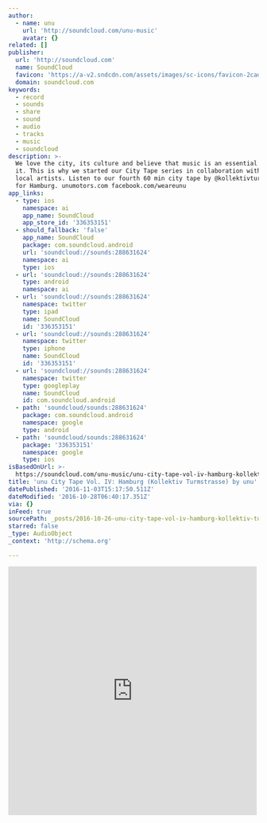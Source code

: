 ```yaml
---
author:
  - name: unu
    url: 'http://soundcloud.com/unu-music'
    avatar: {}
related: []
publisher:
  url: 'http://soundcloud.com'
  name: SoundCloud
  favicon: 'https://a-v2.sndcdn.com/assets/images/sc-icons/favicon-2cadd14b.ico'
  domain: soundcloud.com
keywords:
  - record
  - sounds
  - share
  - sound
  - audio
  - tracks
  - music
  - soundcloud
description: >-
  We love the city, its culture and believe that music is an essential part of
  it. This is why we started our City Tape series in collaboration with amazing
  local artists. Listen to our fourth 60 min city tape by @kollektivturmstrasse
  for Hamburg. unumotors.com facebook.com/weareunu
app_links:
  - type: ios
    namespace: ai
    app_name: SoundCloud
    app_store_id: '336353151'
  - should_fallback: 'false'
    app_name: SoundCloud
    package: com.soundcloud.android
    url: 'soundcloud://sounds:288631624'
    namespace: ai
    type: ios
  - url: 'soundcloud://sounds:288631624'
    type: android
    namespace: ai
  - url: 'soundcloud://sounds:288631624'
    namespace: twitter
    type: ipad
    name: SoundCloud
    id: '336353151'
  - url: 'soundcloud://sounds:288631624'
    namespace: twitter
    type: iphone
    name: SoundCloud
    id: '336353151'
  - url: 'soundcloud://sounds:288631624'
    namespace: twitter
    type: googleplay
    name: SoundCloud
    id: com.soundcloud.android
  - path: 'soundcloud/sounds:288631624'
    package: com.soundcloud.android
    namespace: google
    type: android
  - path: 'soundcloud/sounds:288631624'
    package: '336353151'
    namespace: google
    type: ios
isBasedOnUrl: >-
  https://soundcloud.com/unu-music/unu-city-tape-vol-iv-hamburg-kollektivturmstrasse
title: 'unu City Tape Vol. IV: Hamburg (Kollektiv Turmstrasse) by unu'
datePublished: '2016-11-03T15:17:50.511Z'
dateModified: '2016-10-28T06:40:17.351Z'
via: {}
inFeed: true
sourcePath: _posts/2016-10-26-unu-city-tape-vol-iv-hamburg-kollektiv-turmstrasse-by-un.md
starred: false
_type: AudioObject
_context: 'http://schema.org'

---
```

<iframe src="https://cdn.embedly.com/widgets/media.html?src=https%3A%2F%2Fw.soundcloud.com%2Fplayer%2F%3Fvisual%3Dtrue%26url%3Dhttp%253A%252F%252Fapi.soundcloud.com%252Ftracks%252F288631624%26show_artwork%3Dtrue&amp;url=https%3A%2F%2Fsoundcloud.com%2Funu-music%2Funu-city-tape-vol-iv-hamburg-kollektivturmstrasse&amp;image=http%3A%2F%2Fi1.sndcdn.com%2Fartworks-000189272328-6ekfbs-t500x500.jpg&amp;key=b7d04c9b404c499eba89ee7072e1c4f7&amp;type=text%2Fhtml&amp;schema=soundcloud" width="500" height="500" scrolling="no" frameborder="0" allowfullscreen="" style=""></iframe>